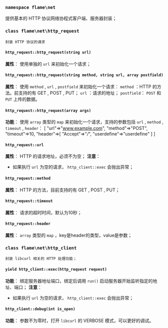 ### `namespace flame\net`
提供基本的 HTTP 协议网络协程式客户端、服务器封装；

### `class flame\net\http_request`

	封装 HTTP 协议的请求

#### `http_request::http_request(string url)`
**属性**：
	使用单独的 `url` 来初始化一个请求；

#### `http_request::http_request(string method, string url, array postfield)`
**属性**：
	使用 `method` , `url` , `postfield` 来初始化一个请求：
	`method` ：HTTP 的方法。前支持的有 GET , POST , PUT；
	`url` ：请求的地址；
	`postfield`： `POST` 和 `PUT` 上传的数据。

#### `http_request::http_request(array args)`
**功能**：
	使用 `array` 类型的 `map` 来初始化一个请求，支持的参数包括 `url` , `method` , `timeout` , `header`：
	[
		"url"=>"www.example.com",
		"method"=>"POST",
		"timeout"=>10,
		"header"=>[
				"Accept"=>"*/*",
				"userdefine"=>"userdefine"
			]
	]

#### `http_request::url`
**属性**：
	HTTP 的请求地址，必须不为空；
**注意**：
* 如果执行 `url` 为空的请求， `http_client::exec` 会抛出异常；

#### `http_request::method`
**属性**：
	HTTP 的方法，目前支持的有 GET , POST , PUT；

#### `http_request::timeout`
**属性**：
	请求的超时时间，默认为10秒；

#### `http_request::header`
**属性**：
	`array` 类型的 `map` ，key是header的类型，value是参数；

### `class flame\net\http_client`
	封装 libcurl 相关的 HTTP 处理功能；

#### `yield http_client::exec(http_request request)`
**功能**：
	绑定服务器地址端口，绑定后调用 `run()` 启动服务器开始监听指定的地址、端口；
**注意**：
* 如果执行 `url` 为空的请求， `http_client::exec` 会抛出异常；

#### `http_client::debug(int is_open)`
**功能**：
	参数不为零时，打开 `libcurl` 的 VERBOSE 模式，可以更好的调试。

